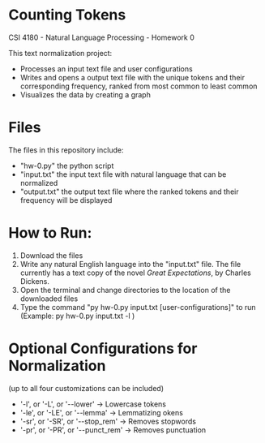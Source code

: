 # Counting Tokens
CSI 4180 - Natural Language Processing - Homework 0

This text normalization project:
  - Processes an input text file and user configurations
  - Writes and opens a output text file with the unique tokens and their corresponding frequency, ranked from most common to least common
  - Visualizes the data by creating a graph

# Files
The files in this repository include:
  - "hw-0.py" the python script
  - "input.txt" the input text file with natural language that can be normalized
  - "output.txt" the output text file where the ranked tokens and their frequency will be displayed

# How to Run:
  1. Download the files
  2. Write any natural English language into the "input.txt" file. The file currently has a text copy of the novel _Great Expectations_, by Charles Dickens.
  3. Open the terminal and change directories to the location of the downloaded files
  4. Type the command "py hw-0.py input.txt [user-configurations]" to run (Example: py hw-0.py input.txt -l )

# Optional Configurations for Normalization 
(up to all four customizations can be included)
  - '-l', or '-L', or '--lower'       -> Lowercase tokens
  - '-le', or '-LE', or '--lemma'     -> Lemmatizing okens
  - '-sr', or '-SR', or '--stop_rem'  -> Removes stopwords
  - '-pr', or '-PR', or '--punct_rem' -> Removes punctuation
